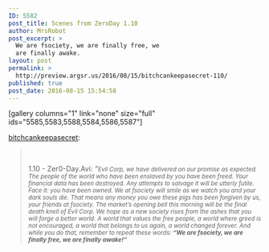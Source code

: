 ```yaml
---
ID: 5582
post_title: Scenes from ZeroDay 1.10
author: MrsRobot
post_excerpt: >
  We are fsociety, we are finally free, we
  are finally awake.
layout: post
permalink: >
  http://preview.argsr.us/2016/08/15/bitchcankeepasecret-110/
published: true
post_date: 2016-08-15 15:54:58
---
```

[gallery columns="1" link="none" size="full" ids="5585,5583,5588,5584,5586,5587"]

<a class="tumblr_blog" href="http://bitchcankeepasecret.tumblr.com/post/146776554291">bitchcankeepasecret</a>:
<blockquote>&nbsp;

1.10 - Zer0-Day.Avi: <i>“</i><small><i>Evil Corp, we have delivered on our promise as expected. The people of the world who have been enslaved by you have been freed. Your financial data has been destroyed. Any attempts to salvage it will be utterly futile. Face it: you have been owned. We at fsociety will smile as we watch you and your dark souls die. That means any money you owe these pigs has been forgiven by us, your friends at fsociety. The market’s opening bell this morning will be the final death knell of Evil Corp. We hope as a new society rises from the ashes that you will forge a better world. A world that values the free people, a world where greed is not encouraged, a world that belongs to us again, a world changed forever. And while you do that, remember to repeat these words: </i><b><i>“We are fsociety, we are finally free, we are finally awake!”  </i></b></small></blockquote>